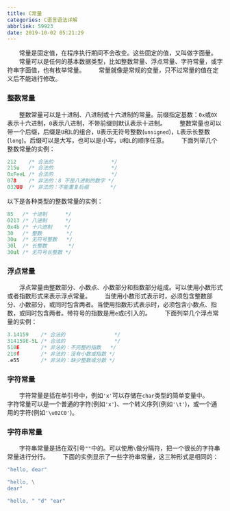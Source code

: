 ```yaml
---
title: C常量
categories: C语言语法详解
abbrlink: 59923
date: 2019-10-02 05:21:29
---
```

&emsp;&emsp;常量是固定值，在程序执行期间不会改变。这些固定的值，又叫做字面量。
&emsp;&emsp;常量可以是任何的基本数据类型，比如整数常量、浮点常量、字符常量，或字符串字面值，也有枚举常量。
&emsp;&emsp;常量就像是常规的变量，只不过常量的值在定义后不能进行修改。

### 整数常量

&emsp;&emsp;整数常量可以是十进制、八进制或十六进制的常量。前缀指定基数：`0x`或`0X`表示十六进制，`0`表示八进制，不带前缀则默认表示十进制。
&emsp;&emsp;整数常量也可以带一个后缀，后缀是`U`和`L`的组合，`U`表示无符号整数(`unsigned`)，`L`表示长整数(`long`)。后缀可以是大写，也可以是小写，`U`和`L`的顺序任意。
&emsp;&emsp;下面列举几个整数常量的实例：

``` cpp
212    /* 合法的                   */
215u   /* 合法的                   */
0xFeeL /* 合法的                   */
078    /* 非法的：8 不是八进制的数字 */
032UU  /* 非法的：不能重复后缀       */
```

以下是各种类型的整数常量的实例：

``` cpp
85   /* 十进制      */
0213 /* 八进制      */
0x4b /* 十六进制    */
30   /* 整数        */
30u  /* 无符号整数   */
30l  /* 长整数       */
30ul /* 无符号长整数 */
```

### 浮点常量

&emsp;&emsp;浮点常量由整数部分、小数点、小数部分和指数部分组成。可以使用小数形式或者指数形式来表示浮点常量。
&emsp;&emsp;当使用小数形式表示时，必须包含整数部分、小数部分，或同时包含两者。当使用指数形式表示时，必须包含小数点、指数，或同时包含两者。带符号的指数是用`e`或`E`引入的。
&emsp;&emsp;下面列举几个浮点常量的实例：

``` cpp
3.14159    /* 合法的                */
314159E-5L /* 合法的                */
510E       /* 非法的：不完整的指数   */
210f       /* 非法的：没有小数或指数 */
.e55       /* 非法的：缺少整数或分数 */
```

### 字符常量

&emsp;&emsp;字符常量是括在单引号中，例如`'x'`可以存储在`char`类型的简单变量中。
&emsp;&emsp;字符常量可以是一个普通的字符(例如`'x'`)、一个转义序列(例如`'\t'`)，或一个通用的字符(例如`'\u02C0'`)。

### 字符串常量

&emsp;&emsp;字符串常量是括在双引号`""`中的。可以使用`\`做分隔符，把一个很长的字符串常量进行分行。
&emsp;&emsp;下面的实例显示了一些字符串常量，这三种形式是相同的：

``` cpp
"hello, dear"

"hello, \
dear"

"hello, " "d" "ear"
```
